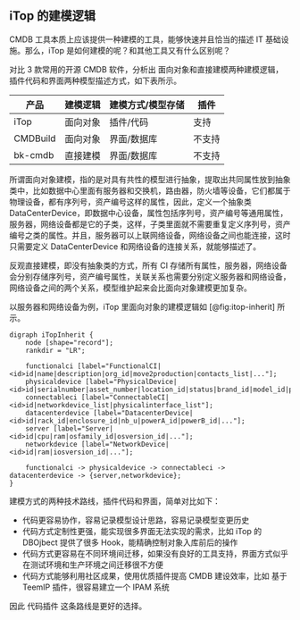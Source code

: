 ## iTop 的建模逻辑

CMDB 工具本质上应该提供一种建模的工具，能够快速并且恰当的描述 IT 基础设施。那么，iTop 是如何建模的呢？和其他工具又有什么区别呢？

对比 3 款常用的开源 CMDB 软件，分析出 面向对象和直接建模两种建模逻辑，插件代码和界面两种模型描述方式，如下表所示。

|产品 |建模逻辑|建模方式/模型存储|插件|
|---|------|------|----|
|iTop|面向对象|插件/代码|支持|
|CMDBuild|面向对象|界面/数据库|不支持|
|bk-cmdb|直接建模|界面/数据库|不支持|

所谓面向对象建模，指的是对具有共性的模型进行抽象，提取出共同属性放到抽象类中，比如数据中心里面有服务器和交换机，路由器，防火墙等设备，它们都属于物理设备，都有序列号，资产编号这样的属性，因此，定义一个抽象类 DataCenterDevice，即数据中心设备，属性包括序列号，资产编号等通用属性，服务器，网络设备都是它的子类，这样，子类里面就不需要重复定义序列号，资产编号之类的属性。并且，服务器可以上联网络设备，网络设备之间也能连接，这时只需要定义 DataCenterDevice 和网络设备的连接关系，就能够描述了。

反观直接建模，即没有抽象类的方式，所有 CI 存储所有属性，服务器，网络设备会分别存储序列号，资产编号属性，关联关系也需要分别定义服务器和网络设备，网络设备之间的两个关系，模型维护起来会比面向对象建模更加复杂。

以服务器和网络设备为例，iTop 里面向对象的建模逻辑如 [@fig:itop-inherit] 所示。

```{#fig:itop-inherit .plot:dot caption="iTop 服务器网络设备继承关系"}
digraph iTopInherit {
	node [shape="record"];
	rankdir = "LR";

	functionalci [label="FunctionalCI|<id>id|name|description|org_id|move2production|contacts_list|..."];
	physicaldevice [label="PhysicalDevice|<id>id|serialnumber|asset_number|location_id|status|brand_id|model_id|purchase_date|end_of_warranty|..."];
	connectableci [label="ConnectableCI|<id>id|networkdevice_list|physicalinterface_list"];
	datacenterdevice [label="DatacenterDevice|<id>id|rack_id|enclosure_id|nb_u|powerA_id|powerB_id|..."];
	server [label="Server|<id>id|cpu|ram|osfamily_id|osversion_id|..."];
	networkdevice [label="NetworkDevice|<id>id|ram|iosversion_id|..."];

	functionalci -> physicaldevice -> connectableci -> datacenterdevice -> {server,networkdevice};
}
```

建模方式的两种技术路线，插件代码和界面，简单对比如下：

- 代码更容易协作，容易记录模型设计思路，容易记录模型变更历史
- 代码方式定制性更强，能实现很多界面无法实现的需求，比如 iTop 的 DBOjbect 提供了很多 Hook，能精确控制对象入库前后的操作
- 代码方式更容易在不同环境间迁移，如果没有良好的工具支持，界面方式似乎在测试环境和生产环境之间迁移很不方便
- 代码方式能够利用社区成果，使用优质插件提高 CMDB 建设效率，比如 基于 TeemIP 插件，很容易建立一个 IPAM 系统

因此 代码插件 这条路线是更好的选择。
